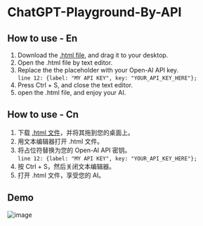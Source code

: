 # ChatGPT-Playground-By-API

## How to use - En

1. Download the [.html file](https://github.com/Henryyy-Hung/Chat-GPT-Localize-CN/archive/refs/heads/main.zip), and drag it to your desktop.
2. Open the .html file by text editor.
3. Replace the the placeholder with your Open-AI API key. <br />`line 12: {label: "MY API KEY", key: "YOUR_API_KEY_HERE"};`
4. Press Ctrl + S, and close the text editor.
5. open the .html file, and enjoy your AI.

## How to use - Cn

1. 下载 [.html 文件](https://github.com/Henryyy-Hung/Chat-GPT-Localize-CN/archive/refs/heads/main.zip)，并将其拖到您的桌面上。
2. 用文本编辑器打开 .html 文件。
3. 将占位符替换为您的 Open-AI API 密钥。 <br />`line 12: {label: "MY API KEY", key: "YOUR_API_KEY_HERE"};`
4. 按 Ctrl + S，然后关闭文本编辑器。
5. 打开 .html 文件，享受您的 AI。


## Demo

![image](https://user-images.githubusercontent.com/78750074/235348782-13225a5e-d258-4184-8ab4-4812a66b0582.png)
